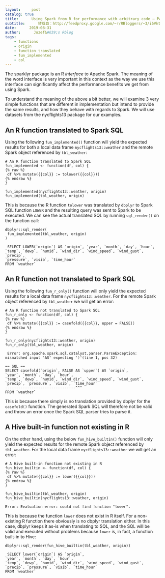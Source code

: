 ```yaml
---
layout:     post
catalog: true
title:      Using Spark from R for performance with arbitrary code – Part 1 – Spark SQL translation, custom functions, and Arrow
subtitle:      转载自：http://feedproxy.google.com/~r/RBloggers/~3/i6VktUp0N1Y/
date:      2019-08-31
author:      Jozef&#039;s Rblog
tags:
    - functions
    - origin
    - function translated
    - fun_implemented
    - col
---
```


The sparklyr package is an R *interface* to Apache Spark. The meaning of the word interface is very important in this context as the way we use this interface can significantly affect the performance benefits we get from using Spark.

To understand the meaning of the above a bit better, we will examine 3 very simple functions that are different in implementation but intend to provide the same results, and how they behave with regards to Spark. We will use datasets from the nycflights13 package for our examples.

## An R function translated to Spark SQL

Using the following `fun_implemented()` function will yield the expected results for both a local data frame `nycflights13::weather` and the remote Spark object referenced by `tbl_weather`:

```
# An R function translated to Spark SQL
fun_implemented <- function(df, col) {
{% raw %}
 df %>% mutate({{col}} := tolower({{col}}))
{% endraw %}
}
```

```
fun_implemented(nycflights13::weather, origin)
fun_implemented(tbl_weather, origin)
```

This is because the R function `tolower` was translated by `dbplyr` to Spark SQL function `LOWER` and the resulting query was sent to Spark to be executed. We can see the actual translated SQL by running `sql_render()` on the function call:

```
dbplyr::sql_render(
 fun_implemented(tbl_weather, origin)
)
```

```
 SELECT LOWER(`origin`) AS `origin`, `year`, `month`, `day`, `hour`,
`temp`, `dewp`, `humid`, `wind_dir`, `wind_speed`, `wind_gust`, `precip`,
`pressure`, `visib`, `time_hour`
FROM `weather`
```

## An R function not translated to Spark SQL

Using the following `fun_r_only()` function will only yield the expected results for a local data frame `nycflights13::weather`. For the remote Spark object referenced by `tbl_weather` we will get an error:

```
# An R function not translated to Spark SQL
fun_r_only <- function(df, col) {
{% raw %}
 df %>% mutate({{col}} := casefold({{col}}, upper = FALSE))
{% endraw %}
}
```

```
fun_r_only(nycflights13::weather, origin)
fun_r_only(tbl_weather, origin)
```

```
 Error: org.apache.spark.sql.catalyst.parser.ParseException: 
mismatched input 'AS' expecting ')'(line 1, pos 32)

== SQL ==
SELECT casefold(`origin`, FALSE AS `upper`) AS `origin`, 
`year`, `month`, `day`, `hour`, 
`temp`, `dewp`, `humid`, `wind_dir`, `wind_speed`, `wind_gust`, 
`precip`, `pressure`, `visib`, `time_hour`
--------------------------------^^^
FROM `weather`
```

This is because there simply is no translation provided by dbplyr for the `casefold()` function. The generated Spark SQL will therefore not be valid and throw an error once the Spark SQL parser tries to parse it.

## A Hive built-in function not existing in R

On the other hand, using the below `fun_hive_builtin()` function will only yield the expected results for the remote Spark object referenced by `tbl_weather`. For the local data frame `nycflights13::weather` we will get an error:

```
# A Hive built-in function not existing in R
fun_hive_builtin <- function(df, col) {
{% raw %}
 df %>% mutate({{col}} := lower({{col}}))
{% endraw %}
}
```

```
fun_hive_builtin(tbl_weather, origin)
fun_hive_builtin(nycflights13::weather, origin)
```

```
Error: Evaluation error: could not find function "lower".
```

This is because the function `lower` does not exist in R itself. For a non-existing R function there obviously is no dbplyr translation either. In this case, dbplyr keeps it as-is when translating to SQL, and the SQL will be valid and executed without problems because `lower` is, in fact, a function built-in to Hive:

```
dbplyr::sql_render(fun_hive_builtin(tbl_weather, origin))
```

```
 SELECT lower(`origin`) AS `origin`,
`year`, `month`, `day`, `hour`,
`temp`, `dewp`, `humid`, `wind_dir`, `wind_speed`, `wind_gust`,
`precip`, `pressure`, `visib`, `time_hour`
FROM `weather`
```
